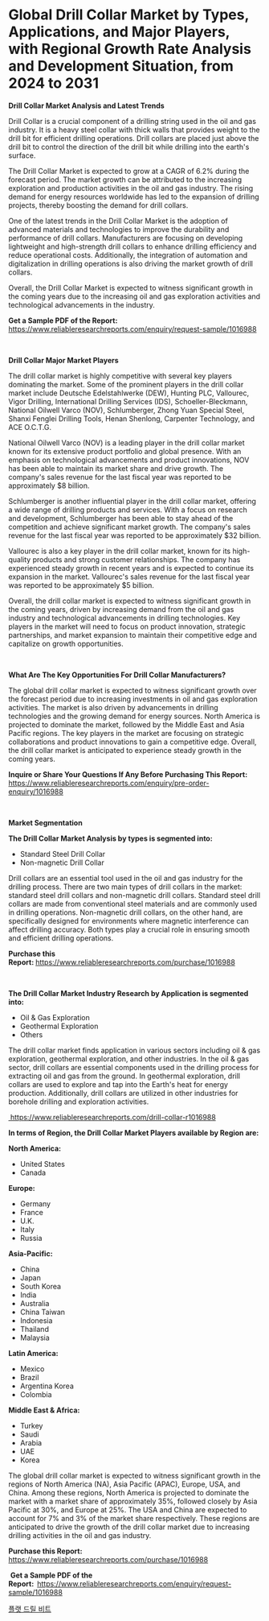 <p><h1>Global Drill Collar Market by Types, Applications, and Major Players, with Regional Growth Rate Analysis and Development Situation, from 2024 to 2031</h1></p><p><strong>Drill Collar Market Analysis and Latest Trends</strong></p>
<p><p>Drill Collar is a crucial component of a drilling string used in the oil and gas industry. It is a heavy steel collar with thick walls that provides weight to the drill bit for efficient drilling operations. Drill collars are placed just above the drill bit to control the direction of the drill bit while drilling into the earth's surface.</p><p>The Drill Collar Market is expected to grow at a CAGR of 6.2% during the forecast period. The market growth can be attributed to the increasing exploration and production activities in the oil and gas industry. The rising demand for energy resources worldwide has led to the expansion of drilling projects, thereby boosting the demand for drill collars.</p><p>One of the latest trends in the Drill Collar Market is the adoption of advanced materials and technologies to improve the durability and performance of drill collars. Manufacturers are focusing on developing lightweight and high-strength drill collars to enhance drilling efficiency and reduce operational costs. Additionally, the integration of automation and digitalization in drilling operations is also driving the market growth of drill collars.</p><p>Overall, the Drill Collar Market is expected to witness significant growth in the coming years due to the increasing oil and gas exploration activities and technological advancements in the industry.</p></p>
<p><strong>Get a Sample PDF of the Report:&nbsp;</strong> <a href="https://www.reliableresearchreports.com/enquiry/request-sample/1016988">https://www.reliableresearchreports.com/enquiry/request-sample/1016988</a></p>
<p>&nbsp;</p>
<p><strong>Drill Collar Major Market Players</strong></p>
<p><p>The drill collar market is highly competitive with several key players dominating the market. Some of the prominent players in the drill collar market include Deutsche Edelstahlwerke (DEW), Hunting PLC, Vallourec, Vigor Drilling, International Drilling Services (IDS), Schoeller-Bleckmann, National Oilwell Varco (NOV), Schlumberger, Zhong Yuan Special Steel, Shanxi Fenglei Drilling Tools, Henan Shenlong, Carpenter Technology, and ACE O.C.T.G.</p><p>National Oilwell Varco (NOV) is a leading player in the drill collar market known for its extensive product portfolio and global presence. With an emphasis on technological advancements and product innovations, NOV has been able to maintain its market share and drive growth. The company's sales revenue for the last fiscal year was reported to be approximately $8 billion.</p><p>Schlumberger is another influential player in the drill collar market, offering a wide range of drilling products and services. With a focus on research and development, Schlumberger has been able to stay ahead of the competition and achieve significant market growth. The company's sales revenue for the last fiscal year was reported to be approximately $32 billion.</p><p>Vallourec is also a key player in the drill collar market, known for its high-quality products and strong customer relationships. The company has experienced steady growth in recent years and is expected to continue its expansion in the market. Vallourec's sales revenue for the last fiscal year was reported to be approximately $5 billion.</p><p>Overall, the drill collar market is expected to witness significant growth in the coming years, driven by increasing demand from the oil and gas industry and technological advancements in drilling technologies. Key players in the market will need to focus on product innovation, strategic partnerships, and market expansion to maintain their competitive edge and capitalize on growth opportunities.</p></p>
<p>&nbsp;</p>
<p><strong>What Are The Key Opportunities For Drill Collar Manufacturers?</strong></p>
<p><p>The global drill collar market is expected to witness significant growth over the forecast period due to increasing investments in oil and gas exploration activities. The market is also driven by advancements in drilling technologies and the growing demand for energy sources. North America is projected to dominate the market, followed by the Middle East and Asia Pacific regions. The key players in the market are focusing on strategic collaborations and product innovations to gain a competitive edge. Overall, the drill collar market is anticipated to experience steady growth in the coming years.</p></p>
<p><strong>Inquire or Share Your Questions If Any Before Purchasing This Report:</strong> <a href="https://www.reliableresearchreports.com/enquiry/pre-order-enquiry/1016988">https://www.reliableresearchreports.com/enquiry/pre-order-enquiry/1016988</a></p>
<p>&nbsp;</p>
<p><strong>Market Segmentation</strong></p>
<p><strong>The Drill Collar Market Analysis by types is segmented into:</strong></p>
<p><ul><li>Standard Steel Drill Collar</li><li>Non-magnetic Drill Collar</li></ul></p>
<p><p>Drill collars are an essential tool used in the oil and gas industry for the drilling process. There are two main types of drill collars in the market: standard steel drill collars and non-magnetic drill collars. Standard steel drill collars are made from conventional steel materials and are commonly used in drilling operations. Non-magnetic drill collars, on the other hand, are specifically designed for environments where magnetic interference can affect drilling accuracy. Both types play a crucial role in ensuring smooth and efficient drilling operations.</p></p>
<p><strong>Purchase this Report:&nbsp;</strong><a href="https://www.reliableresearchreports.com/purchase/1016988">https://www.reliableresearchreports.com/purchase/1016988</a></p>
<p>&nbsp;</p>
<p><strong>The Drill Collar Market Industry Research by Application is segmented into:</strong></p>
<p><ul><li>Oil & Gas Exploration</li><li>Geothermal Exploration</li><li>Others</li></ul></p>
<p><p>The drill collar market finds application in various sectors including oil & gas exploration, geothermal exploration, and other industries. In the oil & gas sector, drill collars are essential components used in the drilling process for extracting oil and gas from the ground. In geothermal exploration, drill collars are used to explore and tap into the Earth's heat for energy production. Additionally, drill collars are utilized in other industries for borehole drilling and exploration activities.</p></p>
<p><a href="https://www.reliableresearchreports.com/drill-collar-r1016988">&nbsp;https://www.reliableresearchreports.com/drill-collar-r1016988</a></p>
<p><strong>In terms of Region, the Drill Collar Market Players available by Region are:</strong></p>
<p>
    <p> <strong> North America: </strong>
        <ul>
            <li>United States</li>
            <li>Canada</li>
        </ul>
        </p> 
    <p> <strong> Europe: </strong>
        <ul>
            <li>Germany</li>
            <li>France</li>
            <li>U.K.</li>
            <li>Italy</li>
            <li>Russia</li>
        </ul>
        </p> 
    <p> <strong> Asia-Pacific: </strong>
        <ul>
            <li>China</li>
            <li>Japan</li>
            <li>South Korea</li>
            <li>India</li>
            <li>Australia</li>
            <li>China Taiwan</li>
            <li>Indonesia</li>
            <li>Thailand</li>
            <li>Malaysia</li>
        </ul>
        </p> 
    <p> <strong> Latin America: </strong>
        <ul>
            <li>Mexico</li>
            <li>Brazil</li>
            <li>Argentina Korea</li>
            <li>Colombia</li>
        </ul>
        </p> 
    <p> <strong> Middle East & Africa: </strong>
        <ul>
            <li>Turkey</li>
            <li>Saudi</li>
            <li>Arabia</li>
            <li>UAE</li>
            <li>Korea</li>
        </ul>
    </p>
    </p>
<p><p>The global drill collar market is expected to witness significant growth in the regions of North America (NA), Asia Pacific (APAC), Europe, USA, and China. Among these regions, North America is projected to dominate the market with a market share of approximately 35%, followed closely by Asia Pacific at 30%, and Europe at 25%. The USA and China are expected to account for 7% and 3% of the market share respectively. These regions are anticipated to drive the growth of the drill collar market due to increasing drilling activities in the oil and gas industry.</p></p>
<p><strong>Purchase this Report: </strong><a href="https://www.reliableresearchreports.com/purchase/1016988">https://www.reliableresearchreports.com/purchase/1016988</a></p>
<p>&nbsp;<strong>Get a Sample PDF of the Report:&nbsp;&nbsp;</strong><a href="https://www.reliableresearchreports.com/enquiry/request-sample/1016988">https://www.reliableresearchreports.com/enquiry/request-sample/1016988</a></p>
<p><strong></strong></p>
<p><p><a href="https://github.com/jntpkh496620/Market-Research-Report-List-1/blob/main/900622825918.md">플랫 드릴 비트</a></p></p>